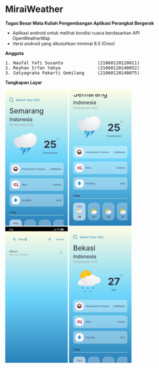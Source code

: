 # MiraiWeather
**Tugas Besar Mata Kuliah Pengembangan Aplikasi Perangkat Bergerak**
- Aplikasi android untuk melihat kondisi cuaca berdasarkan API OpenWeatherMap
- Versi android yang dibutuhkan minimal 8.0 (Oreo)

**Anggota**
<pre>
1. Naufal Yafi Susanto             (21060120120011)
2. Reyhan Irfan Yahya              (21060120140052) 
3. Satyagraha Pakarti Gemilang     (21060120140075)
</pre>

**Tangkapan Layar**
<div>
  <img width="200" src="assets/1.jpg"/> <img width="200" src="assets/2.jpg"/> <img width="200" src="assets/3.jpg"/> <img width="200" src="assets/4.jpg"/>
</div>
